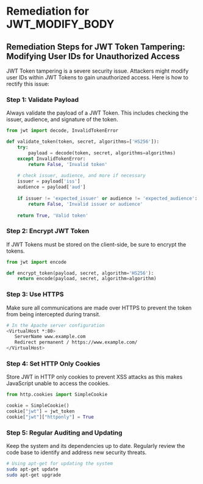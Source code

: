 # Remediation for JWT_MODIFY_BODY

## Remediation Steps for JWT Token Tampering: Modifying User IDs for Unauthorized Access

JWT Token tampering is a severe security issue. Attackers might modify user IDs within JWT Tokens to gain unauthorized access. Here is how to rectify this issue:

### Step 1: Validate Payload

Always validate the payload of a JWT Token. This includes checking the issuer, audience, and signature of the token.

```python
from jwt import decode, InvalidTokenError

def validate_token(token, secret, algorithms=['HS256']):
    try:
        payload = decode(token, secret, algorithms=algorithms)
    except InvalidTokenError:
        return False, 'Invalid token'
    
    # check issuer, audience, and more if necessary
    issuer = payload['iss']
    audience = payload['aud']
    
    if issuer != 'expected_issuer' or audience != 'expected_audience':
        return False, 'Invalid issuer or audience'
    
    return True, 'Valid token'
```

### Step 2: Encrypt JWT Token

If JWT Tokens must be stored on the client-side, be sure to encrypt the tokens.

```python
from jwt import encode

def encrypt_token(payload, secret, algorithm='HS256'):
    return encode(payload, secret, algorithm=algorithm)
```

### Step 3: Use HTTPS 

Make sure all communications are made over HTTPS to prevent the token from being intercepted during transit.

```bash
# In the Apache server configuration
<VirtualHost *:80>
   ServerName www.example.com
   Redirect permanent / https://www.example.com/
</VirtualHost>
```

### Step 4: Set HTTP Only Cookies

Store JWT in HTTP only cookies to prevent XSS attacks as this makes JavaScript unable to access the cookies.

```python
from http.cookies import SimpleCookie

cookie = SimpleCookie()
cookie["jwt"] = jwt_token
cookie["jwt"]["httponly"] = True
```

### Step 5: Regular Auditing and Updating

Keep the system and its dependencies up to date. Regularly review the code base to identify and address new security threats. 

```bash
# Using apt-get for updating the system
sudo apt-get update
sudo apt-get upgrade
```